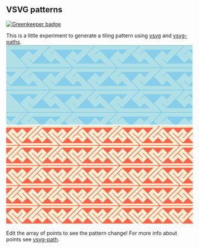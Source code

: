 ## VSVG patterns

[![Greenkeeper badge](https://badges.greenkeeper.io/jcblw/svg-triagle-tiles.svg)](https://greenkeeper.io/)

This is a little experiment to generate a tiling pattern using [vsvg](https://github.com/jcblw/vsvg) and [vsvg-paths](https://github.com/jcblw/vsvg-paths).
![celtic sawtooth simple](https://raw.githubusercontent.com/jcblw/svg-triagle-tiles/master/assets/celtic-sawtooth-simple.png)
![celtic sawtooth complex](https://raw.githubusercontent.com/jcblw/svg-triagle-tiles/master/assets/celtic-sawtooth-complex.png)

Edit the array of points to see the pattern change! For more info about points see [vsvg-path](https://github.com/jcblw/vsvg-paths).
